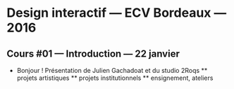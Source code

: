 Design interactif — ECV Bordeaux — 2016
====================================

## Cours #01 — Introduction — 22 janvier

* Bonjour ! Présentation de Julien Gachadoat et du studio 2Roqs
** projets artistiques
** projets institutionnels
** ensignement, ateliers









